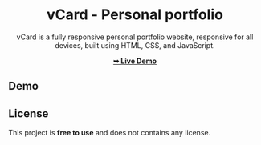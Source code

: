 <div align="center">

# vCard - Personal portfolio

vCard is a fully responsive personal portfolio website, responsive for all devices, built using HTML, CSS, and JavaScript.

 <a href="https://adithya-krishna-p.github.io/vCard---Personal-Portfolio/"><strong>➥ Live Demo</strong></a> 
 
 </div>
 
## Demo




## License

This project is **free to use** and does not contains any license.
